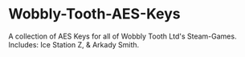 # Wobbly-Tooth-AES-Keys
A collection of AES Keys for all of Wobbly Tooth Ltd's Steam-Games. Includes: Ice Station Z, &amp; Arkady Smith.
